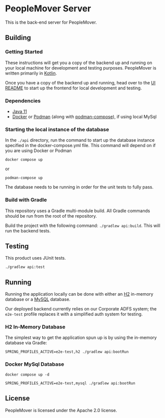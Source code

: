 # PeopleMover Server
This is the back-end server for PeopleMover.

## Building

### Getting Started
These instructions will get you a copy of the backend up and running on your local machine for development and testing purposes.
PeopleMover is written primarily in [Kotlin](https://kotlinlang.org/).

Once you have a copy of the backend up and running, head over to the [UI README](../ui/README.md) to start up the frontend for local development and testing.

### Dependencies
- [Java 11](https://openjdk.java.net/projects/jdk/11/)
- [Docker](https://www.docker.com/products/docker-desktop) or [Podman](https://podman.io/) (along with [podman-compose](https://github.com/containers/podman-compose)), if using local MySql

### Starting the local instance of the database

In the `./api` directory, run the command to start up the database instance specified in the docker-compose.yml file. This command will depend on if you are using Docker or Podman
```
docker compose up
```
or
```
podman-compose up
```

The database needs to be running in order for the unit tests to fully pass. 

### Build with Gradle

This repository uses a Gradle multi-module build. All Gradle commands should be run from the root of the repository.

Build the project with the following command: `./gradlew api:build`. This will run the backend tests.

## Testing

This product uses JUnit tests.
```
./gradlew api:test
```

## Running
Running the application locally can be done with either an [H2](https://www.h2database.com/html/main.html) in-memory 
database or a [MySQL](https://www.mysql.com/) database.

Our deployed backend currently relies on our Corporate ADFS system; 
the `e2e-test` profile replaces it with a simplified auth system for testing.

### H2 In-Memory Database
The simplest way to get the application spun up is by using the in-memory database via Gradle:
```
SPRING_PROFILES_ACTIVE=e2e-test,h2 ./gradlew api:bootRun
```

### Docker MySql Database
```
docker compose up -d

SPRING_PROFILES_ACTIVE=e2e-test,mysql ./gradlew api:bootRun
```

## License

PeopleMover is licensed under the Apache 2.0 license.
